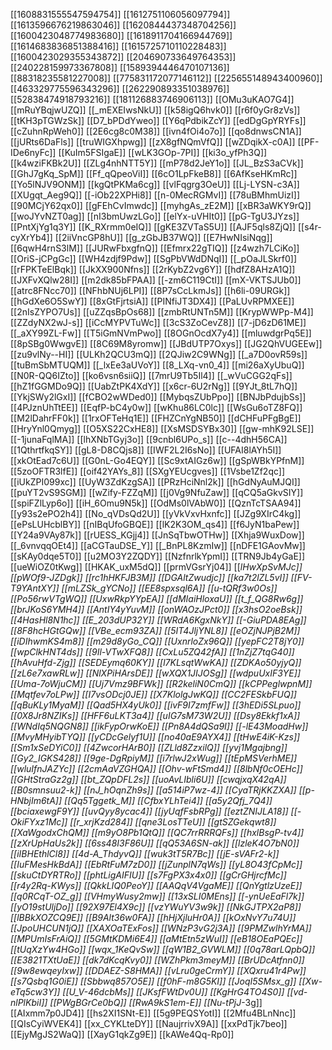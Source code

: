 [[1608831555547594754]]
[[1612751106056097794]]
[[1613596676219863046]]
[[1620844437348704256]]
[[1600423048774983680]]
[[1618911704166944769]]
[[1614683836851388416]]
[[1615725710110228483]]
[[1600423029355343872]]
[[204690733649764353]]
[[240228159973367808]]
[[1589394446470107136]]
[[88318235581227008]]
[[775831172077146112]]
[[225655148943400960]]
[[463329775596343296]]
[[262290893351038976]]
[[52838474918793216]]
[[181126883746906113]]
[[OMu3uKAO7G4]]
[[mRuYBqjwUZQ]]
[[_mEXEIwsNkU]]
[[k58igQ6hvk0]]
[[r6f0yGr8zVs]]
[[tKH3pTGWzSk]]
[[D7_bPDdYweo]]
[[Y6qPdbikZcY]]
[[edDgGpYRYFs]]
[[cZuhnRpWeh0]]
[[2E6cg8c0M38]]
[[ivn4fOi4o7o]]
[[qo8dnwsCN1A]]
[[jURts6DaFls]]
[[truWIGXhpwg]]
[[zX8gfNQmVfQ]]
[[wZDqikX-c0A]]
[[PF-IDe6nyFc]]
[[KuIm5FSIgaE]]
[[wLK3GOp-7PI]]
[[ki3o_yfPh3Q]]
[[k4wziFKBk2U]]
[[ZLg4nhNTT5Y]]
[[mP78d2JeY1o]]
[[JL_BzS3aCVk]]
[[GhJ7gKq_SpM]]
[[Ff_qQpeoViI]]
[[6cO1LpFkeB8]]
[[6AfKseHKmRc]]
[[Yo5lNJV9ONM]]
[[kgQtPKMa6cg]]
[[vlFqgrg3OeU]]
[[Lj-LYSN-c3A]]
[[XUgqt_Aeg9Q]]
[[-iOb22XPHi8]]
[[n-0MecRGMvI]]
[[78uBMhmUizI]]
[[90MCjY62qx0]]
[[gFEhCvImwdc]]
[[myhgAs_zE2M]]
[[xBR3aWKY9rQ]]
[[woJYvNZT0ag]]
[[nI3bmUwzLGo]]
[[elYx-uVHIt0]]
[[pG-TgU3JYzs]]
[[PntXjYg1q3Y]]
[[K_RXrmm0eIQ]]
[[gKE3ZVTaS5U]]
[[AJF5qls8ZjQ]]
[[s4r-cyXrYb4]]
[[2iiVncGP8hU]]
[[g_zGbJB37WQ]]
[[E7HwNIsiNqg]]
[[6qwH4rnS3lM]]
[[JURwFbxgfnQ]]
[[Efmrx22gTIQ]]
[[z4wzh7LCiKo]]
[[OriS-jCPgGc]]
[[WH4zdjf9Pdw]]
[[SgPbVWdDNqI]]
[[_pOaJLSkrf0]]
[[rFPKTeElBqk]]
[[JkXX900Nfns]]
[[2rKybZ2vg6Y]]
[[hdfZ8AHzA1Q]]
[[JXFvXQlw28I]]
[[m2dk85bFPAA]]
[[-zm6C119CtI]]
[[mX-VKTSJUb0]]
[[atrc8FNcc70]]
[[NFhbNUj6LPI]]
[[8P7sCcLkmJs]]
[[h6li-09URGk]]
[[hGdXe6O5SwY]]
[[8xGtFjrtsiA]]
[[PINfiJT3DX4]]
[[PaLUvRPMXEE]]
[[2nIsZYPO7Us]]
[[uZZqsBpOs68]]
[[zmbRtUNTn5M]]
[[KrypWWPp-M4]]
[[ZZdyNX2wJ-s]]
[[iCcMYPVTuWc]]
[[3cS3ZoCevZ8]]
[[7-jD6zD61ME]]
[[_aXY99ZL-Fw]]
[[T5iGmNVmPwo]]
[[8OGnOcdX7y4]]
[[mluwdgrPq5E]]
[[8pSBg0WwgvE]]
[[8C69M8yromw]]
[[JBdUTP7Oxys]]
[[JG2QhVUGEEw]]
[[zu9vlNy--HI]]
[[ULKh2QCU3mQ]]
[[2QJiw2C9WNg]]
[[_a7D0ovR59s]]
[[tuBmSbMTUQM]]
[[_lxEe3aUVoY]]
[[8_LXq-vn0_4]]
[[mi26aXyUbuQ]]
[[N0R-QQ6IZto]]
[[ko6vsn6siiQ]]
[[7mrU9Tb5Il4]]
[[_wVuCGG2qFs]]
[[hZ1fGGMDo9Q]]
[[UabZtPK4XdY]]
[[x6cr-6U2rNg]]
[[9YJt_8tL7hQ]]
[[YkjSWy2lGxI]]
[[fCBO2wWDed0]]
[[MybqsZUbPpo]]
[[BNJbPdujbSs]]
[[4PJznUhTtEE]]
[[EqfP-bC4y0w]]
[[wKhu86LC0lc]]
[[WsGu6oTZ8FQ]]
[[M2lDahrFF0k]]
[[1rxOFTeHq1E]]
[[FHZCnYgNB50]]
[[dCHFuPFgBgE]]
[[HryYnl0Qmyg]]
[[O5XS22CxHE8]]
[[XsMSDSYBx30]]
[[gw-mhK92LSE]]
[[-1junaFqlMA]]
[[lhXNbTGyj3o]]
[[9cnbl6UPo_s]]
[[c--4dhH56CA]]
[[1QthrtfkqSY]]
[[gL8-D8CQjs8]]
[[IWF2L2I6sNo]]
[[UFAI8lAYh5I]]
[[xkOtEad7c6U]]
[[G0nL-Go4EQY]]
[[Sc9xtAIGz6w]]
[[gSpWBkYPfnM]]
[[5zoOFTR3lfE]]
[[oif42YAYs_8]]
[[SXgYEUcgves]]
[[1Vsbe1Zf2qc]]
[[iUkZPI099xc]]
[[UyW3ZdKzgSA]]
[[PRzHciNnl2k]]
[[hGdNyAuMJQI]]
[[puYT2vS9SGM]]
[[wZify-FZZqM]]
[[j0Vg9NfuZaw]]
[[qCQ5aGkvSIY]]
[[spiFZlLyp6o]]
[[iH_6Omu9N5k]]
[[OdMs0lVAbW0]]
[[QznTcTSAA94]]
[[y93s2ePO2h4]]
[[No_qVDsQd2U]]
[[yVkVxvHxnfc]]
[[JZg9XIrC4kg]]
[[ePsLUHcblBY]]
[[nIBqUfoGBQE]]
[[lK2K3OM_qs4]]
[[f6JyN1baPew]]
[[Y24a9VAy87k]]
[[rUESS_KGjj4]]
[[JnSqTbwOTHw]]
[[Xhja9WuxDow]]
[[_6vnvqqOEt4]]
[[aCGTauDSE_Y]]
[[_BnPL8KzmIw]]
[[nDFE1GAovMw]]
[[sKAy0dqe5T0]]
[[u2MO3Y2ZQDY]]
[[NzfnrlkYpmI]]
[[TRN9Jb4yGaE]]
[[ueWiOZ0tKwg]]
[[HKAK_uxM5dQ]]
[[prmVGsrYj04]]
[[_lHwXpSvMJc]]
[[pWOf9-JZDgk]]
[[rc1hHKFJB3M]]
[[DGAltZwudjc]]
[[ka7t2lZL5vI]]
[[FV-T9YAntXY]]
[[mLZSk_gYCNo]]
[[EE8spxsql6A]]
[[u-tQRf3w0Os]]
[[Po56rwVTgWQ]]
[[UxwRkpYYpEA]]
[[dMIaiHloxaU]]
[[t_f_QG8Rw6g]]
[[brJKoS6YMH4]]
[[AntIY4yYuvM]]
[[onWAOzJPct0]]
[[x3hsO2oeBsk]]
[[4HasHl8N1hc]]
[[E_203dUP32Y]]
[[WRdA6KgxNkY]]
[[-GiuPDA8EAg]]
[[8F8hcHGtGQw]]
[[VBe_ecm93ZA]]
[[5IT4JljYNL8]]
[[eOZjNJPjB2M]]
[[iDIhwmKS4m8]]
[[m29d8yGo_CQ]]
[[UxnrloZx96Q]]
[[yepFC2T8jY0]]
[[wpClkHNT4ds]]
[[9Il-VTwXFQ8]]
[[CxLu5ZQ42fA]]
[[1nZjZ7tqG40]]
[[hAvuHfd-Zjg]]
[[SEDEymq60KY]]
[[l7KLsqtWwKA]]
[[ZDKAo50yjyQ]]
[[zL6e7xawRLw]]
[[NlXPiHArsDE]]
[[wXQX1JIJOSg]]
[[wdpuUxIF3YE]]
[[Uma-7oWjuCM]]
[[Uj7Vmz9BFWk]]
[[R2keliN0CmQ]]
[[kCPPeglwpnM]]
[[Mqtfev7oLPw]]
[[I7vsODcj0JE]]
[[X7KlolgJwKQ]]
[[CC2FESkbFUQ]]
[[qBuKLy1MyaM]]
[[Qad5HX4yUk0]]
[[ivF9I7zmfFw]]
[[3hEDi5SLpuo]]
[[0X8Jr8NZIKs]]
[[HFF6uLKT3a4]]
[[uIG7sM73W2U]]
[[Dsy8Ekkf1xA]]
[[WNdIq5NQGN8]]
[[ikFypOrwKoE]]
[[Pn8A4dQSa9I]]
[[-lE43MoadHw]]
[[MvyMHyibTYQ]]
[[yCDcGelyf1U]]
[[no40aE9AYX4]]
[[tHwE4iK-Kzs]]
[[Sm1xSeDYiC0]]
[[4ZwcorHArB0]]
[[ZLld8ZzxilQ]]
[[yvj1Mgajbng]]
[[Gy2_IGKS428]]
[[9ge-DgRpiyM]]
[[i7rlwJ2xWug]]
[[tEpMSVerhME]]
[[wluIfnJAZYc]]
[[2cmAaVZGHQA]]
[[Ohv-wFtSmd4]]
[[8lbNf0cOEHc]]
[[GHtStraGz2g]]
[[bt_ZQpDFL2s]]
[[uoAvLIbli6U]]
[[cwqjxqX42qA]]
[[B0smnsuu2-k]]
[[nJ_hOqnZh9s]]
[[a514iP7wz-4]]
[[CyaTRjKKZXA]]
[[p-HNbjIm6tA]]
[[Qq5Tggetk_M]]
[[CfbxYLhTei4]]
[[a5y2Qfj_7Q4]]
[[bciaxewgF9Y]]
[[uvQyy8ycac4]]
[[jyUqfFsbRPg]]
[[eztZNIJLA18]]
[[-OkiFYxz1Mc]]
[[r_xrjKzd284]]
[[qne3LosTTeU]]
[[gtSZGekqwt8]]
[[XaWgodxChQM]]
[[m9yO8Pb1QtQ]]
[[QC7rrRRRQFs]]
[[hxlBsgP-tv4]]
[[zXrUpHaUs2k]]
[[6ss48I3F86U]]
[[qQ53A6SN-ak]]
[[lzleK4O7bN0]]
[[iIBHEthlCl8]]
[[4d-A_ThdyvQ]]
[[wuk3tT5R7Bc]]
[[jE-sVAFr2-k]]
[[IuFMesHkBdA]]
[[EbRtFuM7zD0]]
[[jZunplN7qWs]]
[[yL8O43fCpMc]]
[[skuCtDYRTRo]]
[[phtLigAIFIU]]
[[s7FgPX3x4x0]]
[[gCrGHjrcfMc]]
[[r4y2Rq-KWys]]
[[QkkLIQ0PeoY]]
[[AAQqV4VgaME]]
[[QnYgtlzUzeE]]
[[q0RCqT-OZ_g]]
[[VHmyWusy2mw]]
[[13xSLI0MEns]]
[[-ynUeEaFl7k]]
[[yO19stUljDo]]
[[92X97El4X9c]]
[[vzYWuYV3w9k]]
[[NkGJTPX2aP8]]
[[lBBkXOZCQ9E]]
[[B9Alt36w0FA]]
[[hHjXjluHr0A]]
[[kOxNvY7u74U]]
[[JpoUHCUN1jQ]]
[[XAXOaTExFos]]
[[WNzP3vG2j3A]]
[[9PMZwlhYrMA]]
[[MPUmIsFrAiQ]]
[[5GMtKDMi6E4]]
[[aMtEtn5zWuI]]
[[eB18OEaPQEc]]
[[tUqXzYw4HGo]]
[[wqx_1KeQvSw]]
[[qW1B2_GVWLM]]
[[0q78arLQpbQ]]
[[E3821TXtUaE]]
[[dk7dKcqKvy0]]
[[WZhPkm3meyM]]
[[BrUDcAtfnn0]]
[[9w8ewqeyIxw]]
[[DDAEZ-S8HMA]]
[[vLru0geCrmY]]
[[XQxru41r4Pw]]
[[s7Qsbq1G0iE]]
[[Sbbwq857O5E]]
[[f0hF-m8G5KI]]
[[JoqI5SMsx_g]]
[[Xw-eTq5cw3Y]]
[[U_V-46dcbMs]]
[[JKsfFWtDv0U]]
[[KgHrG4TO4S0]]
[[vd-nlPlKbiI]]
[[PWgBGrCe0bQ]]
[[RwA9kS1em-E]]
[[Nu-tPjJ_-3g]]
[[AIxmm7p0JD4]]
[[hs2XI1SNt-E]]
[[5g9PEQSYotI]]
[[2Mfu4BLnNnc]]
[[QIsCyiWVEK4]]
[[xx_CYKLteDY]]
[[NaujrrivX9A]]
[[xxPdTjk7beo]]
[[EjyMgJS2WaQ]]
[[XayG1qkZg9E]]
[[kAWe4Qq-Rp0]]
